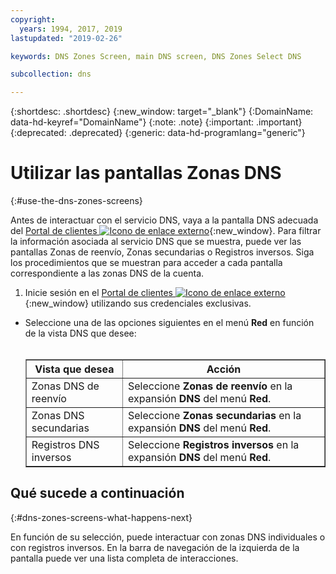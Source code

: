 ```yaml
---
copyright:
  years: 1994, 2017, 2019
lastupdated: "2019-02-26"

keywords: DNS Zones Screen, main DNS screen, DNS Zones Select DNS

subcollection: dns

---
```


{:shortdesc: .shortdesc}
{:new_window: target="_blank"}
{:DomainName: data-hd-keyref="DomainName"}
{:note: .note}
{:important: .important}
{:deprecated: .deprecated}
{:generic: data-hd-programlang="generic"}

# Utilizar las pantallas Zonas DNS
{:#use-the-dns-zones-screens}

Antes de interactuar con el servicio DNS, vaya a la pantalla DNS adecuada del [Portal de clientes ![Icono de enlace externo](../../icons/launch-glyph.svg "Icono de enlace externo")](https://{DomainName}/){:new_window}. Para filtrar la información asociada al servicio DNS que se muestra, puede ver las pantallas Zonas de reenvío, Zonas secundarias o Registros inversos. Siga los procedimientos que se muestran para acceder a cada pantalla correspondiente a las zonas DNS de la cuenta.

1. Inicie sesión en el [Portal de clientes ![Icono de enlace externo](../../icons/launch-glyph.svg "Icono de enlace externo")](https://{DomainName}/){:new_window} utilizando sus credenciales exclusivas.
* Seleccione una de las opciones siguientes en el menú **Red** en función de la vista DNS que desee:<br/><br/><table border="1"><tbody><tr><th>Vista que desea</th><th>Acción</th></tr><tr><td>Zonas DNS de reenvío</td><td>Seleccione <strong>Zonas de reenvío</strong> en la expansión <strong>DNS</strong> del menú <strong>Red</strong>.</td></tr><tr><td>Zonas DNS secundarias</td><td>Seleccione <strong>Zonas secundarias</strong> en la expansión <strong>DNS</strong> del menú <strong>Red</strong>.</td></tr><tr><td>Registros DNS inversos</td><td>Seleccione <strong>Registros inversos</strong> en la expansión <strong>DNS</strong> del menú <strong>Red</strong>.</td></tr></tbody></table>

## Qué sucede a continuación
{:#dns-zones-screens-what-happens-next}

En función de su selección, puede interactuar con zonas DNS individuales o con registros inversos. En la barra de navegación de la izquierda de la pantalla puede ver una lista completa de interacciones.
